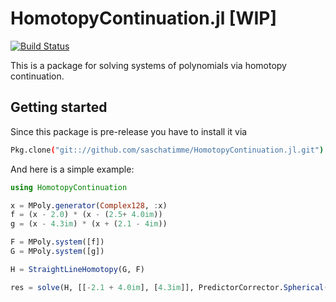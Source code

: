# HomotopyContinuation.jl [WIP]
[![Build Status](https://travis-ci.org/saschatimme/HomotopyContinuation.jl.svg?branch=master)](https://travis-ci.org/saschatimme/HomotopyContinuation.jl)


This is a package for solving systems of polynomials via homotopy continuation.

Getting started
-----------
Since this package is pre-release you have to install it via
```sh
Pkg.clone("git:://github.com/saschatimme/HomotopyContinuation.jl.git")
```
And here is a simple example:
```julia
using HomotopyContinuation

x = MPoly.generator(Complex128, :x)
f = (x - 2.0) * (x - (2.5+ 4.0im))
g = (x - 4.3im) * (x + (2.1 - 4im))

F = MPoly.system([f])
G = MPoly.system([g])

H = StraightLineHomotopy(G, F)

res = solve(H, [[-2.1 + 4.0im], [4.3im]], PredictorCorrector.Spherical())
```
